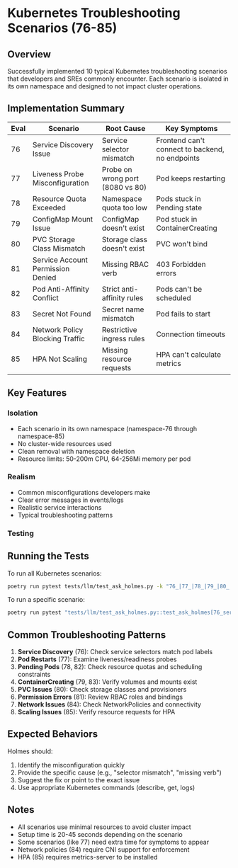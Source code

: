 # Kubernetes Troubleshooting Scenarios (76-85)

## Overview
Successfully implemented 10 typical Kubernetes troubleshooting scenarios that developers and SREs commonly encounter. Each scenario is isolated in its own namespace and designed to not impact cluster operations.

## Implementation Summary

| Eval | Scenario | Root Cause | Key Symptoms |
|------|----------|------------|--------------|
| 76 | Service Discovery Issue | Service selector mismatch | Frontend can't connect to backend, no endpoints |
| 77 | Liveness Probe Misconfiguration | Probe on wrong port (8080 vs 80) | Pod keeps restarting |
| 78 | Resource Quota Exceeded | Namespace quota too low | Pods stuck in Pending state |
| 79 | ConfigMap Mount Issue | ConfigMap doesn't exist | Pod stuck in ContainerCreating |
| 80 | PVC Storage Class Mismatch | Storage class doesn't exist | PVC won't bind |
| 81 | Service Account Permission Denied | Missing RBAC verb | 403 Forbidden errors |
| 82 | Pod Anti-Affinity Conflict | Strict anti-affinity rules | Pods can't be scheduled |
| 83 | Secret Not Found | Secret name mismatch | Pod fails to start |
| 84 | Network Policy Blocking Traffic | Restrictive ingress rules | Connection timeouts |
| 85 | HPA Not Scaling | Missing resource requests | HPA can't calculate metrics |

## Key Features

### Isolation
- Each scenario in its own namespace (namespace-76 through namespace-85)
- No cluster-wide resources used
- Clean removal with namespace deletion
- Resource limits: 50-200m CPU, 64-256Mi memory per pod

### Realism
- Common misconfigurations developers make
- Clear error messages in events/logs
- Realistic service interactions
- Typical troubleshooting patterns

### Testing

## Running the Tests

To run all Kubernetes scenarios:
```bash
poetry run pytest tests/llm/test_ask_holmes.py -k "76_|77_|78_|79_|80_|81_|82_|83_|84_|85_" -v
```

To run a specific scenario:
```bash
poetry run pytest "tests/llm/test_ask_holmes.py::test_ask_holmes[76_service_discovery_issue]" -v
```

## Common Troubleshooting Patterns

1. **Service Discovery** (76): Check service selectors match pod labels
2. **Pod Restarts** (77): Examine liveness/readiness probes
3. **Pending Pods** (78, 82): Check resource quotas and scheduling constraints
4. **ContainerCreating** (79, 83): Verify volumes and mounts exist
5. **PVC Issues** (80): Check storage classes and provisioners
6. **Permission Errors** (81): Review RBAC roles and bindings
7. **Network Issues** (84): Check NetworkPolicies and connectivity
8. **Scaling Issues** (85): Verify resource requests for HPA

## Expected Behaviors

Holmes should:
1. Identify the misconfiguration quickly
2. Provide the specific cause (e.g., "selector mismatch", "missing verb")
3. Suggest the fix or point to the exact issue
4. Use appropriate Kubernetes commands (describe, get, logs)

## Notes

- All scenarios use minimal resources to avoid cluster impact
- Setup time is 20-45 seconds depending on the scenario
- Some scenarios (like 77) need extra time for symptoms to appear
- Network policies (84) require CNI support for enforcement
- HPA (85) requires metrics-server to be installed
